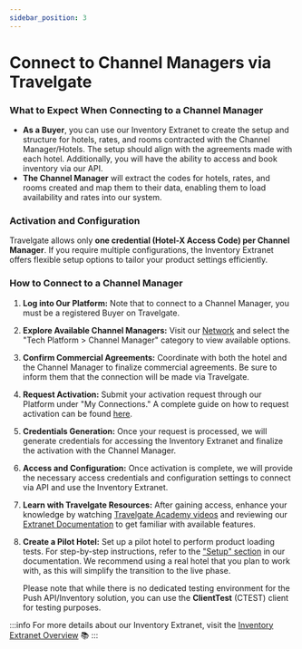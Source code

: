 ```yaml
---
sidebar_position: 3
---
```



# Connect to Channel Managers via Travelgate

### What to Expect When Connecting to a Channel Manager 

- **As a Buyer**, you can use our Inventory Extranet to create the setup and structure for hotels, rates, and rooms contracted with the Channel Manager/Hotels. The setup should align with the agreements made with each hotel. Additionally, you will have the ability to access and book inventory via our API.
- **The Channel Manager** will extract the codes for hotels, rates, and rooms created and map them to their data, enabling them to load availability and rates into our system.

### Activation and Configuration

Travelgate allows only **one credential (Hotel-X Access Code) per Channel Manager**. If you require multiple configurations, the Inventory Extranet offers flexible setup options to tailor your product settings efficiently.

### How to Connect to a Channel Manager 

1. **Log into Our Platform:** Note that to connect to a Channel Manager, you must be a registered Buyer on Travelgate.

2. **Explore Available Channel Managers:** Visit our [Network](https://app.travelgate.com/network/partners) and select the "Tech Platform > Channel Manager" category to view available options.

3. **Confirm Commercial Agreements:** Coordinate with both the hotel and the Channel Manager to finalize commercial agreements. Be sure to inform them that the connection will be made via Travelgate.

4. **Request Activation:** Submit your activation request through our Platform under "My Connections." A complete guide on how to request activation can be found [here](/kb/platform/app-features/connections/my-connections/guick-guide-to-auto-activations).

5. **Credentials Generation:** Once your request is processed, we will generate credentials for accessing the Inventory Extranet and finalize the activation with the Channel Manager.

6. **Access and Configuration:** Once activation is complete, we will provide the necessary access credentials and configuration settings to connect via API and use the Inventory Extranet.

7. **Learn with Travelgate Resources:** After gaining access, enhance your knowledge by watching [Travelgate Academy videos](https://www.youtube.com/watch?v=V_nJoDkMOTA) and reviewing our [Extranet Documentation](/docs/apps/inventory/extranet/overview) to get familiar with available features.

8. **Create a Pilot Hotel:** Set up a pilot hotel to perform product loading tests. For step-by-step instructions, refer to the ["Setup" section](/docs/apps/inventory/extranet/set-up/overview) in our documentation. We recommend using a real hotel that you plan to work with, as this will simplify the transition to the live phase.

    Please note that while there is no dedicated testing environment for the Push API/Inventory solution, you can use the **ClientTest** (CTEST) client for testing purposes.

:::info
For more details about our Inventory Extranet, visit the [Inventory Extranet Overview](/docs/apps/inventory/extranet/overview) 📚
:::

